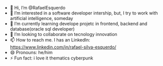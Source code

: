 - 👋 Hi, I’m @RafaelEsquerdo
- 👀 I’m interested in a software developer intership, but, I try to work with artificial intelligence, someday
- 🌱 I’m currently learning develope projetc in frontend, backend and database(oracle sql developer)
- 💞️ I’m looking to collaborate on tecnology innovation
- 📫 How to reach me. I has an LinkedIn: https://www.linkedin.com/in/rafael-silva-esquerdo/
- 😄 Pronouns: he/him
- ⚡ Fun fact: i love it  thematics cyberpunk

<!---
RafaelEsquerdo/RafaelEsquerdo is a ✨ special ✨ repository because its `README.md` (this file) appears on your GitHub profile.
You can click the Preview link to take a look at your changes.
--->
